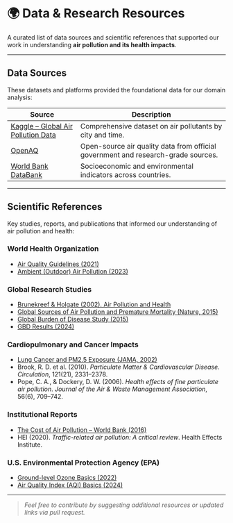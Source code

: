 # 🌍 Data & Research Resources

A curated list of data sources and scientific references that supported our work
in understanding **air pollution and its health impacts**.

---

## Data Sources

These datasets and platforms provided the foundational data for our domain analysis:

| Source | Description |
|--------|-------------|
| [Kaggle – Global Air Pollution Data](https://www.kaggle.com/datasets/sazidthe1/global-air-pollution-data/code) | Comprehensive dataset on air pollutants by city and time. |
| [OpenAQ](https://openaq.org/) | Open-source air quality data from official government and research-grade sources. |
| [World Bank DataBank](https://databank.worldbank.org/) | Socioeconomic and environmental indicators across countries. |

---

## Scientific References

Key studies, reports, and publications that informed our understanding of air
pollution and health:

### World Health Organization

- [Air Quality Guidelines (2021)](https://www.who.int/publications/i/item/9789241511353)
- [Ambient (Outdoor) Air Pollution (2023)](https://www.who.int/news-room/fact-sheets/detail/ambient-(outdoor)-air-quality-and-health)

### Global Research Studies

- [Brunekreef & Holgate (2002). Air Pollution and Health](https://doi.org/10.1016/S0140-6736(02)11274-8)
- [Global Sources of Air Pollution and Premature Mortality (Nature, 2015)](https://doi.org/10.1038/nature15371)
- [Global Burden of Disease Study (2015)](https://doi.org/10.1016/S0140-6736(17)30505-6)
- [GBD Results (2024)](https://www.healthdata.org/gbd)

### Cardiopulmonary and Cancer Impacts

- [Lung Cancer and PM2.5 Exposure (JAMA, 2002)](https://doi.org/10.1001/jama.287.9.1132)
- Brook, R. D. et al. (2010). *Particulate Matter & Cardiovascular Disease*.
*Circulation*, 121(21), 2331–2378.
- Pope, C. A., & Dockery, D. W. (2006). *Health effects of fine particulate air
pollution*. *Journal of the Air & Waste Management Association*, 56(6), 709–742.

### Institutional Reports

- [The Cost of Air Pollution – World Bank (2016)](https://openknowledge.worldbank.org/handle/10986/25013)
- HEI (2020). *Traffic-related air pollution: A critical review*. Health Effects
Institute.

### U.S. Environmental Protection Agency (EPA)

- [Ground-level Ozone Basics (2022)](https://www.epa.gov/ground-level-ozone-basics)
- [Air Quality Index (AQI) Basics (2024)](https://www.airnow.gov/aqi/aqi-basics/)

---

> *Feel free to contribute by suggesting additional resources or updated links
via pull request.*
